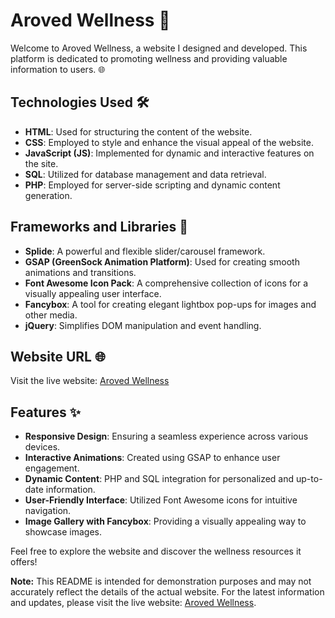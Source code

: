 # Aroved Wellness 🌿

Welcome to Aroved Wellness, a website I designed and developed. This platform is dedicated to promoting wellness and providing valuable information to users. 🌐

## Technologies Used 🛠️

- **HTML**: Used for structuring the content of the website.
- **CSS**: Employed to style and enhance the visual appeal of the website.
- **JavaScript (JS)**: Implemented for dynamic and interactive features on the site.
- **SQL**: Utilized for database management and data retrieval.
- **PHP**: Employed for server-side scripting and dynamic content generation.

## Frameworks and Libraries 🚀

- **Splide**: A powerful and flexible slider/carousel framework.
- **GSAP (GreenSock Animation Platform)**: Used for creating smooth animations and transitions.
- **Font Awesome Icon Pack**: A comprehensive collection of icons for a visually appealing user interface.
- **Fancybox**: A tool for creating elegant lightbox pop-ups for images and other media.
- **jQuery**: Simplifies DOM manipulation and event handling.

## Website URL 🌐

Visit the live website: [Aroved Wellness](https://arovedwellness.com)

## Features ✨

- **Responsive Design**: Ensuring a seamless experience across various devices.
- **Interactive Animations**: Created using GSAP to enhance user engagement.
- **Dynamic Content**: PHP and SQL integration for personalized and up-to-date information.
- **User-Friendly Interface**: Utilized Font Awesome icons for intuitive navigation.
- **Image Gallery with Fancybox**: Providing a visually appealing way to showcase images.

Feel free to explore the website and discover the wellness resources it offers!

**Note:** This README is intended for demonstration purposes and may not accurately reflect the details of the actual website. For the latest information and updates, please visit the live website: [Aroved Wellness](https://arovedwellness.com).

